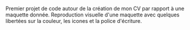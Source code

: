 Premier projet de code autour de la création de mon CV par rapport à une maquette donnée.
Reproduction visuelle d'une maquette avec quelques libertées sur la couleur, les icones et la police d'écriture.
